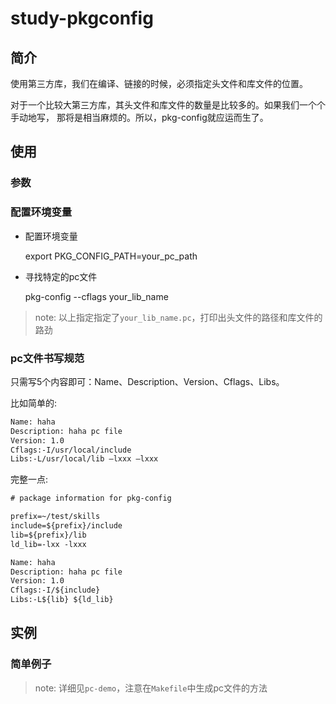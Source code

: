 study-pkgconfig
===============


## 简介

使用第三方库，我们在编译、链接的时候，必须指定头文件和库文件的位置。

对于一个比较大第三方库，其头文件和库文件的数量是比较多的。如果我们一个个手动地写，
那将是相当麻烦的。所以，pkg-config就应运而生了。


## 使用

### 参数

### 配置环境变量

* 配置环境变量

    export PKG_CONFIG_PATH=your_pc_path

* 寻找特定的pc文件

    pkg-config --cflags your_lib_name

> note: 以上指定指定了`your_lib_name.pc`，打印出头文件的路径和库文件的路劲


### pc文件书写规范

只需写5个内容即可：Name、Description、Version、Cflags、Libs。

比如简单的:

```txt
Name: haha
Description: haha pc file
Version: 1.0
Cflags:-I/usr/local/include
Libs:-L/usr/local/lib –lxxx –lxxx
```

完整一点:

```txt
# package information for pkg-config

prefix=~/test/skills
include=${prefix}/include
lib=${prefix}/lib
ld_lib=-lxx -lxxx

Name: haha
Description: haha pc file
Version: 1.0
Cflags:-I/${include}
Libs:-L${lib} ${ld_lib}
```

## 实例

### 简单例子

> note: 详细见`pc-demo`，注意在`Makefile`中生成pc文件的方法













